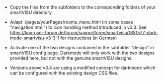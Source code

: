 - Copy the files from the subfolders to the corresponding folders of your smartVISU directory. 

- Adapt ./pages/yourPages/rooms_menu.html (in some cases "navigation.html") to icon handling method introduced in v3.3.
  See https://knx-user-forum.de/forum/supportforen/smartvisu/1851577-dark-mode-smartvisu-v3-3-1 for instructions (in German)

- Activate one of the two designs contained in the subfolder "design" in smartVISU config page. Darkmode will only work with the two designs provided here, but not with the genuine smartVISU designs.

- Versions above v3.4 are using a modified concept for darkmode which can be configured with the existing design CSS files.

